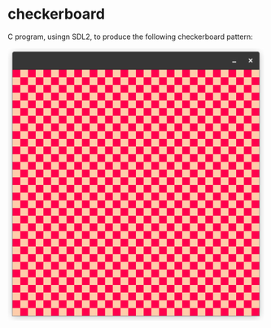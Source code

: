 # checkerboard

C program, usingn SDL2, to produce the following checkerboard pattern:

![](./screenshot.png)

